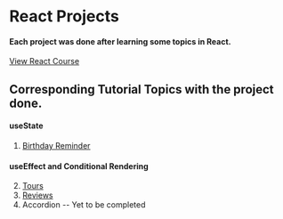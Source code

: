 # React Projects

#### Each project was done after learning some topics in React.

[View React Course](https://www.udemy.com/course/react-tutorial-and-projects-course/?referralCode=FEE6A921AF07E2563CEF)

## Corresponding Tutorial Topics with the project done.

#### useState

1. [Birthday Reminder](https://react-projects-1-birthday-reminder.netlify.app/)

#### useEffect and Conditional Rendering

2. [Tours](https://react-projects-1-birthday-reminder.netlify.app/)
3. [Reviews](https://react-projects-1-birthday-reminder.netlify.app/)
4. Accordion -- Yet to be completed
